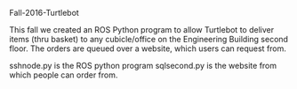 Fall-2016-Turtlebot

This fall we created an ROS Python program to allow Turtlebot to deliver items (thru basket) to any cubicle/office on the Engineering Building second floor. The orders are queued over a website, which users can request from.

sshnode.py is the ROS python program sqlsecond.py is the website from which people can order from.
